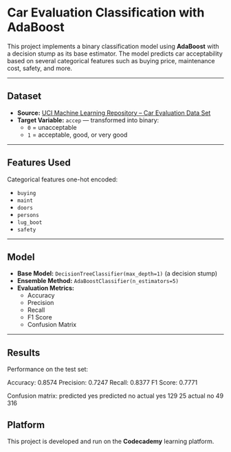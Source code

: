 # Car Evaluation Classification with AdaBoost

This project implements a binary classification model using **AdaBoost** with a decision stump as its base estimator. The model predicts car acceptability based on several categorical features such as buying price, maintenance cost, safety, and more.

---

## Dataset

- **Source:** [UCI Machine Learning Repository – Car Evaluation Data Set](https://archive.ics.uci.edu/ml/machine-learning-databases/car/car.data)
- **Target Variable:** `accep` — transformed into binary:
  - `0` = unacceptable
  - `1` = acceptable, good, or very good

---

## Features Used

Categorical features one-hot encoded:
- `buying`
- `maint`
- `doors`
- `persons`
- `lug_boot`
- `safety`

---

## Model

- **Base Model:** `DecisionTreeClassifier(max_depth=1)` (a decision stump)
- **Ensemble Method:** `AdaBoostClassifier(n_estimators=5)`
- **Evaluation Metrics:**
  - Accuracy
  - Precision
  - Recall
  - F1 Score
  - Confusion Matrix

---

## Results

Performance on the test set:

Accuracy: 0.8574
Precision: 0.7247
Recall: 0.8377
F1 Score: 0.7771


Confusion matrix:
             predicted yes    predicted no
actual yes 129 25
actual no 49 316

##  Platform

This project is developed and run on the **Codecademy** learning platform.

